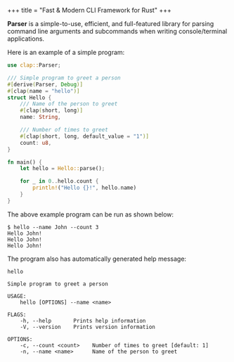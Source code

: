 +++
title = "Fast & Modern CLI Framework for Rust"
+++

**Parser** is a simple-to-use, efficient, and full-featured library for parsing command line arguments and subcommands when writing console/terminal applications.

Here is an example of a simple program:

```rust
use clap::Parser;

/// Simple program to greet a person
#[derive(Parser, Debug)]
#[clap(name = "hello")]
struct Hello {
    /// Name of the person to greet
    #[clap(short, long)]
    name: String,

    /// Number of times to greet
    #[clap(short, long, default_value = "1")]
    count: u8,
}

fn main() {
    let hello = Hello::parse();

    for _ in 0..hello.count {
        println!("Hello {}!", hello.name)
    }
}
```

The above example program can be run as shown below:

```
$ hello --name John --count 3
Hello John!
Hello John!
Hello John!
```

The program also has automatically generated help message:

```
hello

Simple program to greet a person

USAGE:
    hello [OPTIONS] --name <name>

FLAGS:
    -h, --help       Prints help information
    -V, --version    Prints version information

OPTIONS:
    -c, --count <count>    Number of times to greet [default: 1]
    -n, --name <name>      Name of the person to greet
```
